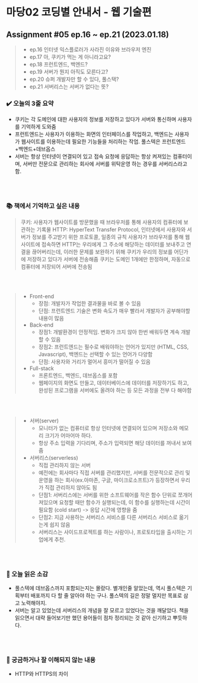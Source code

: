# 마당02 코딩별 안내서 - 웹 기술편
## Assignment #05 ep.16 ~ ep.21 (2023.01.18)
> * ep.16 인터넷 익스플로러가 사라진 이유와 브라우저 엔진
> * ep.17 아, 쿠키가 먹는 게 아니라고요?
> * ep.18 프런트엔드, 백엔드?
> * ep.19 서버가 뭔지 아직도 모른다고?
> * ep.20 슈퍼 개발자만 할 수 있다, 풀스택?
> * ep.21 서버리스는 서버가 없다는 뜻?


### ✔️ 오늘의 3줄 요약

* 쿠키는 각 도메인에 대한 사용자의 정보를 저장하고 있다가 서버와 통신하며 사용자를 기억하게 도와줌
* 프런트엔드는 사용자가 이용하는 화면의 인터페이스를 작업하고, 백엔드는 사용자가 웹사이트를 이용하는데 필요한 기능들을 처리하는 작업. 풀스텍은 프런트엔드+백엔드+데브옵스
* 서버는 항상 인터넷이 연결되어 있고 접속 요청에 응답하는 항상 켜져있는 컴퓨터이며, 서버만 전문으로 관리하는 회사에 서버를 위탁운영 하는 경우를 서버리스라고 함.

<br><br>


### 📚 책에서 기억하고 싶은 내용

> 쿠키: 사용자가 웹사이트를 방문했을 때 브라우저를 통해 사용자의 컴퓨터에 
보관하는 기록물
> HTTP: HyperText Transfer Protocol, 인터넷에서 사용자와 서버가 정보를 주고받기 위한 프로토콜, 일종의 규칙 
> 사용자가 브라우저를 통해 웹사이트에 접속하면 HTTP는 우리에게 그 주소에 해당하는 데이터를 보내주고 연결을 끊어버리는데, 이러한 문제를 보완하기 위해 쿠키가 우리의 정보를 어딘가에 저장하고 있다가 서버에 전송해줌
> 쿠키는 도메인 1개에만 한정하며, 자동으로 컴퓨터에 저장되어 서버에 전송됨

<br><br>

> * Front-end
>   * 장점: 개발자가 작업한 결과물을 바로 볼 수 있음
>   * 단점: 프런트엔드 기술은 변화 속도가 매우 빨라서 개발자가 공부해야할 내용이 많음
> * Back-end
>   * 장점1: 개발환경이 안정적임. 변화가 크지 않아 한번 배워두면 계속 개발 할 수 있음
>   * 장점2: 프런트엔드는 필수로 배워야하는 언어가 있지만 (HTML, CSS, Javascript), 백엔드는 선택할 수 있는 언어가 다양함
>   * 단점: 사용자와 거리가 멀어서 흥미가 떨어질 수 있음
> * Full-stack
>   * 프론트엔드, 백엔드, 데브옵스를 포함 
>   * 웹페이지의 화면도 만들고, 데이터베이스에 데이터를 저장하기도 하고, 완성된 프로그램을 서버에도 올려야 하는 등 모든 과정을 전부 다 해야함

<br><br>

> * 서버(server)
>   * 모니터가 없는 컴퓨터로 항상 인터넷에 연결되어 있으며 저장소와 메모리 크기가 어마어마 하다.
>   * 항상 주소 입력을 기다리며, 주소가 입력되면 해당 데이터를 꺼내서 보여줌
> * 서버리스(serverless)
>   * 직접 관리하지 않는 서버
>   * 예전에는 회사마다 직접 서버를 관리했지만, 서버를 전문적으로 관리 및 운영을 하는 회사(ex.아마존, 구글, 마이크로소프트)가 등장하면서 우리가 직접 관리하지 않아도 됨
>   * 단점1: 서버리스에는 서버를 위한 소프트웨어를 작은 함수 단위로 쪼개어져있으며 요청할 때만 함수가 실행되는데, 이 함수를 실행하는데 시간이 필요함 (cold start) -> 응답 시간에 영향을 줌
>   * 단점2: 지금 사용하는 서버리스 서비스를 다른 서버리스 서비스로 옮기는게 쉽지 않음
>   * 서버리스는 사이드프로젝트를 하는 사람이나, 프로토타입을 출시하는 기업에게 추천.

<br><br>


### 🤔 오늘 읽은 소감

*  풀스텍에 데브옵스까지 포함되는지는 몰랐다. 별개인줄 알았는데, 역시 풀스텍은 기획부터 배포까지 다 할 줄 알아야 하는 구나. 풀스텍의 길은 정말 멀지만 목표로 삼고 노력해야지.
* 서버는 알고 있었는데 서버리스의 개념을 잘 모르고 있었다는 것을 깨달았다. 책을 읽으면서 대략 들어보기만 했던 용어들이 점차 정리되는 것 같아 신기하고 뿌듯하다.

<br><br>

### 🧩 궁금하거나 잘 이해되지 않는 내용

* HTTP와 HTTPS의 차이
